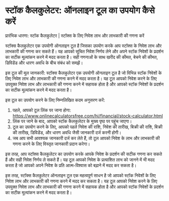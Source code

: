 स्टॉक कैलकुलेटर: ऑनलाइन टूल का उपयोग कैसे करें
==============================================

प्रारंभिक धारणा: स्टॉक कैलकुलेटर | स्टॉक्स के लिए निवेश लाभ और लाभकारी की गणना करें

स्टॉक्स कैलकुलेटर एक उपयोगी ऑनलाइन टूल है जिसका उपयोग करके आप स्टॉक्स के निवेश लाभ और लाभकारी की गणना कर सकते हैं। यह आपको सूचित निवेश निर्णय लेने और अपने स्टॉक निवेशों के प्रदर्शन का सटीक मूल्यांकन करने में मदद करता है। सही गणनाओं के साथ खरीद की कीमत, बेचने की कीमत, डिविडेंड और धारण अवधि के बीच संबंध को समझें।

इस टूल की मूल जानकारी: स्टॉक्स कैलकुलेटर एक उपयोगी ऑनलाइन टूल है जो विभिन्न स्टॉक निवेशों के लिए निवेश लाभ और लाभकारी की गणना करने में मदद करता है। यह टूल आपको निवेश करने के लिए उपयुक्त निवेश लाभ और लाभकारी की गणना करने में सहायक होता है और आपको स्टॉक निवेशों के प्रदर्शन का सटीक मूल्यांकन करने में मदद करता है।

इस टूल का उपयोग करने के लिए निम्नलिखित कदम अनुसरण करें:

1. पहले, आपको टूल लिंक पर जाना होगा: <https://www.onlinecalculatorsfree.com/hi/financial/stock-calculator.html>
2. लिंक पर जाने के बाद, आपको स्टॉक कैलकुलेटर के मुख्य पृष्ठ पर पहुंच जाएगा।
3. टूल का उपयोग करने के लिए, आपको पहले निवेश की राशि, निवेश की तारीख, बिक्री की राशि, बिक्री की तारीख, डिविडेंड, और धारण अवधि जैसी जानकारी दर्ज करनी होगी।
4. जब आप सभी आवश्यक जानकारी दर्ज कर लेते हैं, तो टूल आपको निवेश के लाभ और लाभकारी की गणना करने के लिए विस्तृत जानकारी प्रदान करेगा।

इस तरह, आप स्टॉक्स कैलकुलेटर का उपयोग करके आपके निवेश के प्रदर्शन की सटीक गणना कर सकते हैं और सही निवेश निर्णय ले सकते हैं। यह टूल आपको निवेश के प्रत्याशित लाभ को जानने में भी मदद करता है जो आपको अपने निवेश के प्रति आत्म-विश्वास को बढ़ाने में मदद कर सकता है।

इस तरह, स्टॉक्स कैलकुलेटर ऑनलाइन टूल एक महत्वपूर्ण साधन है जो आपको स्टॉक निवेशों के लिए निवेश लाभ और लाभकारी की गणना करने में मदद कर सकता है। यह टूल आपको निवेश करने के लिए उपयुक्त निवेश लाभ और लाभकारी की गणना करने में सहायक होता है और आपको स्टॉक निवेशों के प्रदर्शन का सटीक मूल्यांकन करने में मदद करता है।